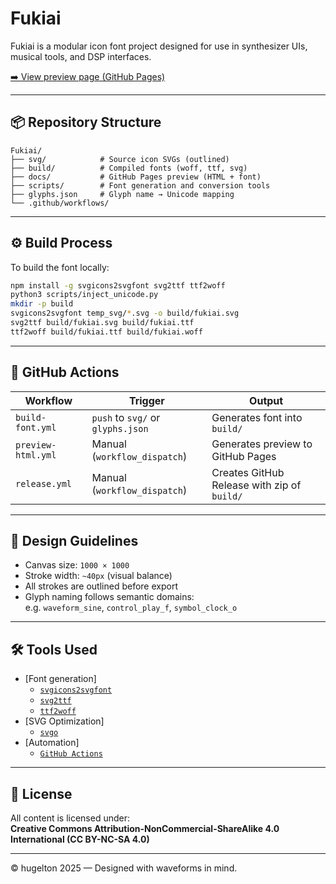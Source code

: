 # Fukiai

Fukiai is a modular icon font project designed for use in synthesizer UIs, musical tools, and DSP interfaces.

[➡️ View preview page (GitHub Pages)](https://hugelton.github.io/Fukiai/)

---

## 📦 Repository Structure

```
Fukiai/
├── svg/            # Source icon SVGs (outlined)
├── build/          # Compiled fonts (woff, ttf, svg)
├── docs/           # GitHub Pages preview (HTML + font)
├── scripts/        # Font generation and conversion tools
├── glyphs.json     # Glyph name → Unicode mapping
└── .github/workflows/
```

---

## ⚙️ Build Process

To build the font locally:

```bash
npm install -g svgicons2svgfont svg2ttf ttf2woff
python3 scripts/inject_unicode.py
mkdir -p build
svgicons2svgfont temp_svg/*.svg -o build/fukiai.svg
svg2ttf build/fukiai.svg build/fukiai.ttf
ttf2woff build/fukiai.ttf build/fukiai.woff
```

---

## 🚀 GitHub Actions

| Workflow | Trigger | Output |
|----------|---------|--------|
| `build-font.yml` | `push` to `svg/` or `glyphs.json` | Generates font into `build/` |
| `preview-html.yml` | Manual (`workflow_dispatch`) | Generates preview to GitHub Pages |
| `release.yml` | Manual (`workflow_dispatch`) | Creates GitHub Release with zip of `build/` |

---

## 🎨 Design Guidelines

- Canvas size: `1000 × 1000`
- Stroke width: `~40px` (visual balance)
- All strokes are outlined before export
- Glyph naming follows semantic domains:  
  e.g. `waveform_sine`, `control_play_f`, `symbol_clock_o`

---

## 🛠 Tools Used

- [Font generation]
  - [`svgicons2svgfont`](https://github.com/nfroidure/svgicons2svgfont)
  - [`svg2ttf`](https://github.com/fontello/svg2ttf)
  - [`ttf2woff`](https://github.com/fontello/ttf2woff)
- [SVG Optimization]
  - [`svgo`](https://github.com/svg/svgo)
- [Automation]
  - [`GitHub Actions`](https://docs.github.com/en/actions)

---

## 📄 License

All content is licensed under:  
**Creative Commons Attribution-NonCommercial-ShareAlike 4.0 International (CC BY-NC-SA 4.0)**

---

© hugelton 2025 — Designed with waveforms in mind.
